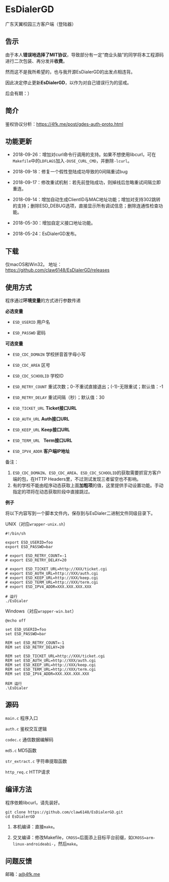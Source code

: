 # EsDialerGD
广东天翼校园三方客户端（登陆器）

## 告示

由于本人**错误地选择了MIT协议**，导致部分有一定“商业头脑”的同学将本工程源码进行二次包装、再分发并**收费**。

然而这不是我所希望的，也与我开源EsDialerGD的出发点相违背。

因此决定停止更新**EsDialerGD**，以作为对自己错误行为的惩戒。

后会有期：）

## 简介

鉴权协议分析：https://4fk.me/post/gdes-auth-proto.html

## 功能更新

- 2018-09-26：增加对curl命令行调用的支持。如果不想使用libcurl，可在`Makefile`中的`LDFLAGS`加入`-DUSE_CURL_CMD`，并删除`-lcurl`。

- 2018-09-18：修复一个假性登陆成功导致的0间隔重试bug

- 2018-09-17：修改重试机制：若先前登陆成功，则掉线后忽略重试间隔立即重连。

- 2018-09-14：增加自动生成ClientID与MAC地址功能；增加对支持302跳转的支持；删除ESD_DEBUG选项，直接显示所有调试信息；删除连通性检查功能。

- 2018-05-30：增加自定义接口地址功能。

- 2018-05-24：EsDialerGD发布。

## 下载

仅macOS和Win32。
地址：https://github.com/claw6148/EsDialerGD/releases

## 使用方式

程序通过**环境变量**的方式进行参数传递

**必选变量**

- ``ESD_USERID`` 用户名

- ``ESD_PASSWD`` 密码

**可选变量**

- ``ESD_CDC_DOMAIN`` 学校拼音首字母小写

- ``ESD_CDC_AREA`` 区号

- ``ESD_CDC_SCHOOLID`` 学校ID

- ``ESD_RETRY_COUNT`` 重试次数；0-不重试直接退出；(-1)-无限重试；默认值：-1

- ``ESD_RETRY_DELAY`` 重试间隔（秒）；默认值：30

- ``ESD_TICKET_URL`` **Ticket接口URL**

- ``ESD_AUTH_URL`` **Auth接口URL**

- ``ESD_KEEP_URL`` **Keep接口URL**

- ``ESD_TERM_URL `` **Term接口URL**

- ``ESD_IPV4_ADDR`` **客户端IP地址**

备注：

1. ``ESD_CDC_DOMAIN``、``ESD_CDC_AREA``、``ESD_CDC_SCHOOLID``的获取需要抓官方客户端的包，在HTTP Headers里，不过测试发现三者留空也不影响。
2. 有的学校不能由程序动态获取上面**加粗项**的值，这里提供手动设置功能。手动指定的项将在动态获取阶段中直接跳过。

**例子**

将以下内容写到一个脚本文件内，保存到与EsDialer二进制文件同级目录下。

UNIX（对应``wrapper-unix.sh``）

```
#!/bin/sh

export ESD_USERID=foo
export ESD_PASSWD=bar

# export ESD_RETRY_COUNT=-1
# export ESD_RETRY_DELAY=20

# export ESD_TICKET_URL=http://XXX/ticket.cgi
# export ESD_AUTH_URL=http://XXX/auth.cgi
# export ESD_KEEP_URL=http://XXX/keep.cgi
# export ESD_TERM_URL=http://XXX/term.cgi
# export ESD_IPV4_ADDR=XXX.XXX.XXX.XXX

# 运行
./EsDialer
```

Windows（对应``wrapper-win.bat``）

```
@echo off

set ESD_USERID=foo
set ESD_PASSWD=bar

REM set ESD_RETRY_COUNT=-1
REM set ESD_RETRY_DELAY=20

REM set ESD_TICKET_URL=http://XXX/ticket.cgi
REM set ESD_AUTH_URL=http://XXX/auth.cgi
REM set ESD_KEEP_URL=http://XXX/keep.cgi
REM set ESD_TERM_URL=http://XXX/term.cgi
REM set ESD_IPV4_ADDR=XXX.XXX.XXX.XXX

REM 运行
.\EsDialer

```

## 源码

``main.c`` 程序入口

``auth.c`` 鉴权交互逻辑

``codec.c`` 通信数据编解码

``md5.c`` MD5函数

``str_extract.c`` 字符串提取函数

``http_req.c`` HTTP请求

## 编译方法

程序依赖libcurl，请先装好。

```
git clone https://github.com/claw6148/EsDialerGD.git
cd EsDialerGD
```

1. 本机编译：直接``make``。

2. 交叉编译：修改Makefile，``CROSS=``后面添上目标平台前缀，如``CROSS=arm-linux-androideabi-``，然后``make``。

## 问题反馈

邮箱：a@4fk.me

